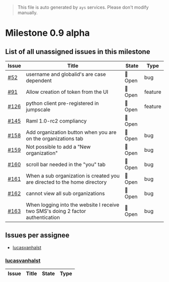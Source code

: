 > This file is auto generated by `ays` services. Please don't modify manually.

# Milestone 0.9 alpha

## List of all unassigned issues in this milestone

|Issue|Title|State|Type|
|-----|-----|-----|---|
|[#52](https://github.com/itsyouonline/identityserver/issues/52)|username and globalid's are case dependent|:red_circle: Open|bug|
|[#91](https://github.com/itsyouonline/identityserver/issues/91)|Allow creation of token from the UI|:red_circle: Open|feature|
|[#126](https://github.com/itsyouonline/identityserver/issues/126)|python client pre-registered in jumpscale|:red_circle: Open|feature|
|[#145](https://github.com/itsyouonline/identityserver/issues/145)|Raml 1.0-rc2 compliancy|:red_circle: Open||
|[#158](https://github.com/itsyouonline/identityserver/issues/158)|Add organization button when you are on the organizations tab|:red_circle: Open|bug|
|[#159](https://github.com/itsyouonline/identityserver/issues/159)|Not possible to add a "New organization"|:red_circle: Open|bug|
|[#160](https://github.com/itsyouonline/identityserver/issues/160)|scroll bar needed in the "you" tab|:red_circle: Open|bug|
|[#161](https://github.com/itsyouonline/identityserver/issues/161)|When a sub organization is created you are directed to the home directory|:red_circle: Open|bug|
|[#162](https://github.com/itsyouonline/identityserver/issues/162)|cannot view all sub organizations|:red_circle: Open|bug|
|[#163](https://github.com/itsyouonline/identityserver/issues/163)|When logging into the website I receive two SMS's doing 2 factor authentication|:red_circle: Open|bug|


## Issues per assignee
- [lucasvanhalst](#lucasvanhalst)



### [lucasvanhalst](https://github.com/lucasvanhalst)

|Issue|Title|State|Type|
|-----|-----|-----|----|

